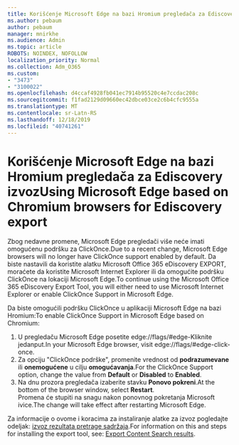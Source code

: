 ```yaml
---
title: Korišćenje Microsoft Edge na bazi Hromium pregledača za Ediscovery izvoz
ms.author: pebaum
author: pebaum
manager: mnirkhe
ms.audience: Admin
ms.topic: article
ROBOTS: NOINDEX, NOFOLLOW
localization_priority: Normal
ms.collection: Adm_O365
ms.custom:
- "3473"
- "3100022"
ms.openlocfilehash: d4ccaf4928fb041ec7914b95520c4e7ccdac208c
ms.sourcegitcommit: f1fad2129d09660ec42dbce03ce2c6b4cfc9555a
ms.translationtype: MT
ms.contentlocale: sr-Latn-RS
ms.lasthandoff: 12/18/2019
ms.locfileid: "40741261"
---
```

# <a name="using-microsoft-edge-based-on-chromium-browsers-for-ediscovery-export"></a><span data-ttu-id="d3164-102">Korišćenje Microsoft Edge na bazi Hromium pregledača za Ediscovery izvoz</span><span class="sxs-lookup"><span data-stu-id="d3164-102">Using Microsoft Edge based on Chromium browsers for Ediscovery export</span></span>

<span data-ttu-id="d3164-103">Zbog nedavne promene, Microsoft Edge pregledači više neće imati omogućenu podršku za ClickOnce.</span><span class="sxs-lookup"><span data-stu-id="d3164-103">Due to a recent change, Microsoft Edge browsers will no longer have ClickOnce support enabled by default.</span></span> <span data-ttu-id="d3164-104">Da biste nastavili da koristite alatku Microsoft Office 365 eDiscovery EXPORT, moraćete da koristite Microsoft Internet Explorer ili da omogućite podršku ClickOnce na lokaciji Microsoft Edge.</span><span class="sxs-lookup"><span data-stu-id="d3164-104">To continue using the Microsoft Office 365 eDiscovery Export Tool, you will either need to use Microsoft Internet Explorer or enable ClickOnce Support in Microsoft Edge.</span></span> 

<span data-ttu-id="d3164-105">Da biste omogućili podršku ClickOnce u aplikaciji Microsoft Edge na bazi Hromium:</span><span class="sxs-lookup"><span data-stu-id="d3164-105">To enable ClickOnce Support in Microsoft Edge based on Chromium:</span></span> 
1. <span data-ttu-id="d3164-106">U pregledaču Microsoft Edge posetite edge://flags/#edge-Kliknite jedanput.</span><span class="sxs-lookup"><span data-stu-id="d3164-106">In your Microsoft Edge browser, visit edge://flags/#edge-click-once.</span></span>
2. <span data-ttu-id="d3164-107">Za opciju "ClickOnce podrške", promenite vrednost od **podrazumevane** ili **onemogućene** u cilju **omogućavanja**.</span><span class="sxs-lookup"><span data-stu-id="d3164-107">For the ClickOnce Support option, change the value from **Default** or **Disabled** to **Enabled**.</span></span> 
3. <span data-ttu-id="d3164-108">Na dnu prozora pregledača izaberite stavku **Ponovo pokreni**.</span><span class="sxs-lookup"><span data-stu-id="d3164-108">At the bottom of the browser window, select **Restart**.</span></span> <br>
 <span data-ttu-id="d3164-109">Promena će stupiti na snagu nakon ponovnog pokretanja Microsoft ivice.</span><span class="sxs-lookup"><span data-stu-id="d3164-109">The change will take effect after restarting Microsoft Edge.</span></span> 

<span data-ttu-id="d3164-110">Za informacije o ovome i koracima za instaliranje alatke za izvoz pogledajte odeljak: [izvoz rezultata pretrage sadržaja](https://docs.microsoft.com/microsoft-365/compliance/export-search-results).</span><span class="sxs-lookup"><span data-stu-id="d3164-110">For information on this and steps for installing the  export tool, see: [ Export Content Search results](https://docs.microsoft.com/microsoft-365/compliance/export-search-results).</span></span>